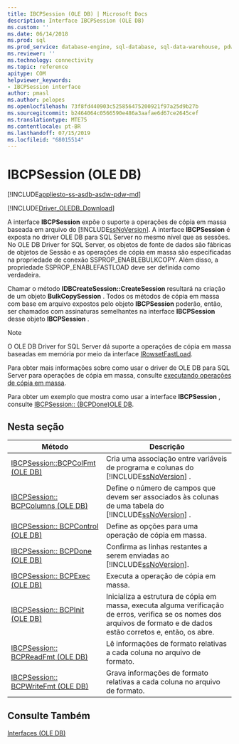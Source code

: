 ```yaml
---
title: IBCPSession (OLE DB) | Microsoft Docs
description: Interface IBCPSession (OLE DB)
ms.custom: ''
ms.date: 06/14/2018
ms.prod: sql
ms.prod_service: database-engine, sql-database, sql-data-warehouse, pdw
ms.reviewer: ''
ms.technology: connectivity
ms.topic: reference
apitype: COM
helpviewer_keywords:
- IBCPSession interface
author: pmasl
ms.author: pelopes
ms.openlocfilehash: 73f8fd440903c525856475200921f97a25d9b27b
ms.sourcegitcommit: b2464064c0566590e486a3aafae6d67ce2645cef
ms.translationtype: MTE75
ms.contentlocale: pt-BR
ms.lasthandoff: 07/15/2019
ms.locfileid: "68015514"
---
```

# <a name="ibcpsession-ole-db"></a>IBCPSession (OLE DB)
[!INCLUDE[appliesto-ss-asdb-asdw-pdw-md](../../../includes/appliesto-ss-asdb-asdw-pdw-md.md)]

[!INCLUDE[Driver_OLEDB_Download](../../../includes/driver_oledb_download.md)]

  A interface **IBCPSession** expõe o suporte a operações de cópia em massa baseada em arquivo do [!INCLUDE[ssNoVersion](../../../includes/ssnoversion-md.md)]. A interface **IBCPSession** é exposta no driver OLE DB para SQL Server no mesmo nível que as sessões. No OLE DB Driver for SQL Server, os objetos de fonte de dados são fábricas de objetos de Sessão e as operações de cópia em massa são especificadas na propriedade de conexão SSPROP_ENABLEBULKCOPY. Além disso, a propriedade SSPROP_ENABLEFASTLOAD deve ser definida como verdadeira.  
  
 Chamar o método **IDBCreateSession::CreateSession** resultará na criação de um objeto **BulkCopySession** . Todos os métodos de cópia em massa com base em arquivo expostos pelo objeto **IBCPSession** poderão, então, ser chamados com assinaturas semelhantes na interface **IBCPSession** desse objeto **IBCPSession** .  
  
> [!NOTE]  
>  O OLE DB Driver for SQL Server dá suporte a operações de cópia em massa baseadas em memória por meio da interface [IRowsetFastLoad](../../oledb/ole-db-interfaces/irowsetfastload-ole-db.md).  
  
 Para obter mais informações sobre como usar o driver de OLE DB para SQL Server para operações de cópia em massa, consulte [executando operações de cópia em massa](../../oledb/features/performing-bulk-copy-operations.md).  
  
 Para obter um exemplo que mostra como usar a interface **IBCPSession** , consulte [IBCPSession:: &#40;BCPDone&#41;OLE DB](../../oledb/ole-db-interfaces/ibcpsession-bcpdone-ole-db.md).  
  
## <a name="in-this-section"></a>Nesta seção  
  
|Método|Descrição|  
|------------|-----------------|  
|[IBCPSession::BCPColFmt &#40;OLE DB&#41;](../../oledb/ole-db-interfaces/ibcpsession-bcpcolfmt-ole-db.md)|Cria uma associação entre variáveis de programa e colunas do [!INCLUDE[ssNoVersion](../../../includes/ssnoversion-md.md)] .|  
|[IBCPSession:: BCPColumns &#40;OLE DB&#41;](../../oledb/ole-db-interfaces/ibcpsession-bcpcolumns-ole-db.md)|Define o número de campos que devem ser associados às colunas de uma tabela do [!INCLUDE[ssNoVersion](../../../includes/ssnoversion-md.md)] .|  
|[IBCPSession:: BCPControl &#40;OLE DB&#41;](../../oledb/ole-db-interfaces/ibcpsession-bcpcontrol-ole-db.md)|Define as opções para uma operação de cópia em massa.|  
|[IBCPSession:: BCPDone &#40;OLE DB&#41;](../../oledb/ole-db-interfaces/ibcpsession-bcpdone-ole-db.md)|Confirma as linhas restantes a serem enviadas ao [!INCLUDE[ssNoVersion](../../../includes/ssnoversion-md.md)].|  
|[IBCPSession:: BCPExec &#40;OLE DB&#41;](../../oledb/ole-db-interfaces/ibcpsession-bcpexec-ole-db.md)|Executa a operação de cópia em massa.|  
|[IBCPSession:: BCPInit &#40;OLE DB&#41;](../../oledb/ole-db-interfaces/ibcpsession-bcpinit-ole-db.md)|Inicializa a estrutura de cópia em massa, executa alguma verificação de erros, verifica se os nomes dos arquivos de formato e de dados estão corretos e, então, os abre.|  
|[IBCPSession:: BCPReadFmt &#40;OLE DB&#41;](../../oledb/ole-db-interfaces/ibcpsession-bcpreadfmt-ole-db.md)|Lê informações de formato relativas a cada coluna no arquivo de formato.|  
|[IBCPSession:: BCPWriteFmt &#40;OLE DB&#41;](../../oledb/ole-db-interfaces/ibcpsession-bcpwritefmt-ole-db.md)|Grava informações de formato relativas a cada coluna no arquivo de formato.|  
  
## <a name="see-also"></a>Consulte Também  
 [Interfaces &#40;OLE DB&#41;](../../oledb/ole-db-interfaces/oledb-driver-for-sql-server-ole-db-interfaces.md)  
  
  
